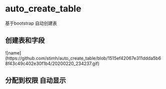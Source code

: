 # auto_create_table
基于bootstrap 自动创建表
<h2>创建表和字段</h2>
![name](https://github.com/stimh/auto_create_table/blob/1515ef42067e311ddda5b68f43c49c402e30f1b4/20200220_234237.gif)
<h2>分配到权限 自动显示</h2>
